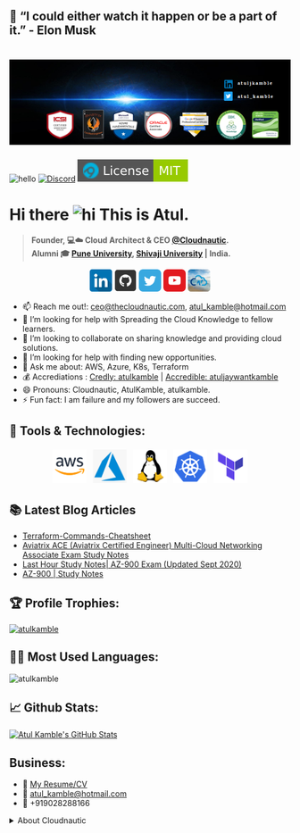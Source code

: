 <!-- Atul Kamble | GitHub Profile -->
## 💬 “I could either watch it happen or be a part of it.” - Elon Musk
# [![Atul Kamble header](https://github.com/atulkamble/atulkamble/blob/main/icons/ghcover.png)](https://atulkamble.github.io)

![hello](https://komarev.com/ghpvc/?username=atulkamble&color=007ec6&style=flat-square) <a href="https://discord.gg/DY7PFDEW"><img src="https://img.shields.io/static/v1?logo=discord&label=&message=Discord&color=36393f&style=flat-square" alt="Discord"></a>
<a href="https://github.com/atulkamble/atulkamble/blob/main/LICENSE"><img src="https://github.com/atulkamble/atulkamble/blob/main/Shields/github-profile-views-counter.svg?flat-square&logo=appveyor" alt="License"></a>

# Hi there <img src="https://user-images.githubusercontent.com/1303154/88677602-1635ba80-d120-11ea-84d8-d263ba5fc3c0.gif" width="28px" alt="hi"> This is Atul.
>  **Founder, 💻☁️ Cloud Architect & CEO [@Cloudnautic](http://thecloudnautic.com).** <br />
>  **Alumni 🎓 [Pune University](https://www.unipune.ac.in), [Shivaji University](https://www.unishivaji.ac.in) | India.**

<p align="center">
  <a href="https://www.linkedin.com/in/atuljkamble/"><img src="https://github.com/atulkamble/atulkamble/blob/main/icons/linkedin.png" width="40" height="40"></a>
  <a href="https://www.github.com/in/atulkamble/"><img src="https://github.com/atulkamble/atulkamble/blob/main/icons/github.png" width="40" height="40"></a>
  <a href="https://twitter.com/atul_kamble"><img src="https://github.com/atulkamble/atulkamble/blob/main/icons/twitter.png" width="40" height="40"></a>
  <a href="https://www.youtube.com/channel/UCozWfiSWpO4JZhMrASYyZ2w"><img src="https://github.com/atulkamble/atulkamble/blob/main/icons/youtube.png" width="40" height="40"></a>
  <a href="https://thecloudnautic.com/"><img src="https://github.com/atulkamble/atulkamble/blob/main/icons/cloudnautic.jpg" width="40" height="40"></a>
</p>

- 📫 Reach me out!: ceo@thecloudnautic.com, atul_kamble@hotmail.com
- 🌱 I’m looking for help with Spreading the Cloud Knowledge to fellow learners.
- 👯 I’m looking to collaborate on sharing knowledge and providing cloud solutions.
- 🤔 I’m looking for help with finding new opportunities.
- 💬 Ask me about: AWS, Azure, K8s, Terraform
- 💰 Accrediations : [Credly: atulkamble](https://www.credly.com/users/atulkamble) | [Accredible: atuljaywantkamble](https://www.credential.net/profile/atuljaywantkamble/wallet)
- 😄 Pronouns: Cloudnautic, AtulKamble, atulkamble.
- ⚡ Fun fact: I am failure and my followers are succeed.

## 🧰 Tools & Technologies:
<p align="center">
<img src="https://github.com/atulkamble/atulkamble/blob/main/Technologies/AWS.png" alt="AWS" height="60" style="vertical-align:top; margin:4px">
<img src="https://github.com/atulkamble/atulkamble/blob/main/Technologies/Azure.png" alt="Azure" height="60" style="vertical-align:top; margin:4px">
<img src="https://github.com/atulkamble/atulkamble/blob/main/Technologies/Linux.png" alt="Linux" height="60" style="vertical-align:top; margin:4px">
<img src="https://github.com/atulkamble/atulkamble/blob/main/Technologies/Kubernetes.png" alt="Kubernetes" height="60" style="vertical-align:top; margin:4px">
<img src="https://github.com/atulkamble/atulkamble/blob/main/Technologies/Terraform.png" alt="Terraform" height="60" style="vertical-align:top; margin:4px">
</p>

## 📚 Latest Blog Articles
- [Terraform-Commands-Cheatsheet](https://atuljkamble.medium.com/terraform-commands-cheatsheet-d64b8e8ab35)
- [Aviatrix ACE (Aviatrix Certified Engineer) Multi-Cloud Networking Associate Exam Study Notes](https://atulkamble.github.io/AviatrixACE/)
- [Last Hour Study Notes| AZ-900 Exam (Updated Sept 2020)](https://atuljkamble.medium.com/last-hour-study-az-900-exam-42fdffec558f)
- [AZ-900 | Study Notes](https://atuljkamble.medium.com/az-900-study-notes-233f120a075c)

## 🏆 Profile Trophies:
<p align="left"> <a href="https://github.com/atulkamble/github-profile-trophy"><img src="https://github-profile-trophy.vercel.app/?username=atulkamble&theme=darkhub" alt="atulkamble" /></a></p>

## 👨‍💻 Most Used Languages:
<p><img align="left" src="https://github-readme-stats.vercel.app/api/top-langs?username=atulkamble&show_icons=true&locale=en&layout=compact" alt="atulkamble" /></p>
<br />

## 📈 Github Stats:
<a href="https://github.com/atulkamble/atulkamble">
  <img align="center" src="https://github-readme-stats.vercel.app/api?username=atulkamble&show_icons=true&line_height=27&count_private=true&title_color=ffffff&text_color=c9cacc&icon_color=2bbc8a&bg_color=1d1f21" alt="Atul Kamble's GitHub Stats" />
</a>

## Business:
- :paperclip: [My Resume/CV](https://github.com/atulkamble/atulkamble/blob/master/AtulKamble.pdf)
- :email: atul_kamble@hotmail.com
- 📱 +919028288166


<details>
<summary>
About Cloudnautic
</summary>

Cloudnautic is registered consultant, member of AWS Partner Network, Microsoft Partner Network & Google Cloud Partner Advantage. From designing workloads, to handling management, governance compliance & cost, our IT Experts, Cloud Consultants can help you optimize your operations & map out your next steps towards business growth with adaptation of recent technologies.Cloudnautic helps Organisations to align IT with their business goals.

[Atul Kamble]: https://www.youtube.com/channel/UCozWfiSWpO4JZhMrASYyZ2w/about
[Cloudnautic]: https://www.youtube.com/channel/UC7bZ6MWDdX9iTlcVejtMAeQ



#atulkamble #cloudnautic #pune #cloud #opensource #cloudcomputing #aws #azure #gcp #amazonwebservices #microsoftazure #googlecloudplatform #kubernetes #terraform #devops #IT #machinelearning #datascience #ai #artificialintelligence #bigdada #cloudera #walchandcollegeofengineering #wce #governmentcollegeofengineeringandresearch #gcoeara #puneuniversity #shivajiuniversity #unipune #unishivaji 

</>🔍[@atulkamble](https://github.com/atulkamble)  | © 2021
